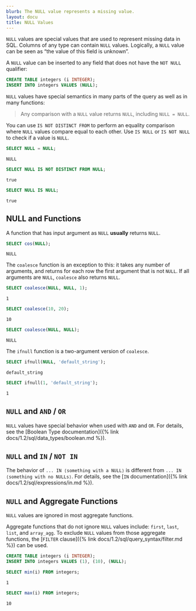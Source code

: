 ```yaml
---
blurb: The NULL value represents a missing value.
layout: docu
title: NULL Values
---
```


`NULL` values are special values that are used to represent missing data in SQL. Columns of any type can contain `NULL` values. Logically, a `NULL` value can be seen as “the value of this field is unknown”.

A `NULL` value can be inserted to any field that does not have the `NOT NULL` qualifier:

```sql
CREATE TABLE integers (i INTEGER);
INSERT INTO integers VALUES (NULL);
```

`NULL` values have special semantics in many parts of the query as well as in many functions:

> Any comparison with a `NULL` value returns `NULL`, including `NULL = NULL`.

You can use `IS NOT DISTINCT FROM` to perform an equality comparison where `NULL` values compare equal to each other. Use `IS NULL` or `IS NOT NULL` to check if a value is `NULL`.

```sql
SELECT NULL = NULL;
```

```text
NULL
```

```sql
SELECT NULL IS NOT DISTINCT FROM NULL;
```

```text
true
```

```sql
SELECT NULL IS NULL;
```

```text
true
```

## NULL and Functions

A function that has input argument as `NULL` **usually** returns `NULL`.

```sql
SELECT cos(NULL);
```

```text
NULL
```

The `coalesce` function is an exception to this: it takes any number of arguments, and returns for each row the first argument that is not `NULL`. If all arguments are `NULL`, `coalesce` also returns `NULL`.

```sql
SELECT coalesce(NULL, NULL, 1);
```

```text
1
```

```sql
SELECT coalesce(10, 20);
```

```text
10
```

```sql
SELECT coalesce(NULL, NULL);
```

```text
NULL
```

The `ifnull` function is a two-argument version of `coalesce`.

```sql
SELECT ifnull(NULL, 'default_string');
```

```text
default_string
```

```sql
SELECT ifnull(1, 'default_string');
```

```text
1
```

## `NULL` and `AND` / `OR`

`NULL` values have special behavior when used with `AND` and `OR`.
For details, see the [Boolean Type documentation]({% link docs/1.2/sql/data_types/boolean.md %}).

## `NULL` and `IN` / `NOT IN`

The behavior of `... IN ⟨something with a NULL⟩` is different from `... IN ⟨something with no NULLs⟩`.
For details, see the [`IN` documentation]({% link docs/1.2/sql/expressions/in.md %}).

## `NULL` and Aggregate Functions

`NULL` values are ignored in most aggregate functions.

Aggregate functions that do not ignore `NULL` values include: `first`, `last`, `list`, and `array_agg`. To exclude `NULL` values from those aggregate functions, the [`FILTER` clause]({% link docs/1.2/sql/query_syntax/filter.md %}) can be used.

```sql
CREATE TABLE integers (i INTEGER);
INSERT INTO integers VALUES (1), (10), (NULL);
```

```sql
SELECT min(i) FROM integers;
```

```text
1
```

```sql
SELECT max(i) FROM integers;
```

```text
10
```